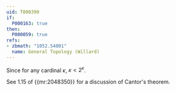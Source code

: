 ```yaml
---
uid: T000390
if:
  P000163: true
then:
  P000059: true
refs:
- zbmath: "1052.54001"
  name: General Topology (Willard)
---
```


Since for any cardinal $\kappa$, $\kappa < 2^{\kappa}$.

See 1.15 of {{mr:2048350}} for a discussion of Cantor's theorem.
